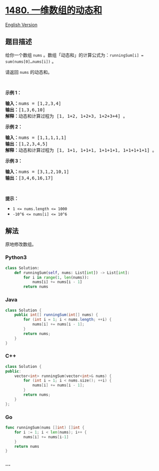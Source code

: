 # [1480. 一维数组的动态和](https://leetcode-cn.com/problems/running-sum-of-1d-array)

[English Version](https://github.com/yanglr/leetcode-ac/blob/master/assets/1400-1499/1480.Running%20Sum%20of%201d%20Array/README_EN.md)

## 题目描述

<!-- 这里写题目描述 -->

<p>给你一个数组 <code>nums</code> 。数组「动态和」的计算公式为：<code>runningSum[i] = sum(nums[0]&hellip;nums[i])</code> 。</p>

<p>请返回 <code>nums</code> 的动态和。</p>

<p>&nbsp;</p>

<p><strong>示例 1：</strong></p>

<pre><strong>输入：</strong>nums = [1,2,3,4]
<strong>输出：</strong>[1,3,6,10]
<strong>解释：</strong>动态和计算过程为 [1, 1+2, 1+2+3, 1+2+3+4] 。</pre>

<p><strong>示例 2：</strong></p>

<pre><strong>输入：</strong>nums = [1,1,1,1,1]
<strong>输出：</strong>[1,2,3,4,5]
<strong>解释：</strong>动态和计算过程为 [1, 1+1, 1+1+1, 1+1+1+1, 1+1+1+1+1] 。</pre>

<p><strong>示例 3：</strong></p>

<pre><strong>输入：</strong>nums = [3,1,2,10,1]
<strong>输出：</strong>[3,4,6,16,17]
</pre>

<p>&nbsp;</p>

<p><strong>提示：</strong></p>

<ul>
	<li><code>1 &lt;= nums.length &lt;= 1000</code></li>
	<li><code>-10^6&nbsp;&lt;= nums[i] &lt;=&nbsp;10^6</code></li>
</ul>


## 解法

<!-- 这里可写通用的实现逻辑 -->

原地修改数组。

<!-- tabs:start -->

### **Python3**

<!-- 这里可写当前语言的特殊实现逻辑 -->

```python
class Solution:
    def runningSum(self, nums: List[int]) -> List[int]:
        for i in range(1, len(nums)):
            nums[i] += nums[i - 1]
        return nums
```

### **Java**

<!-- 这里可写当前语言的特殊实现逻辑 -->

```java
class Solution {
    public int[] runningSum(int[] nums) {
        for (int i = 1; i < nums.length; ++i) {
            nums[i] += nums[i - 1];
        }
        return nums;
    }
}
```

### **C++**

```cpp
class Solution {
public:
    vector<int> runningSum(vector<int>& nums) {
        for (int i = 1; i < nums.size(); ++i) {
            nums[i] += nums[i - 1];
        }
        return nums;
    }
};
```

### **Go**

```go
func runningSum(nums []int) []int {
	for i := 1; i < len(nums); i++ {
		nums[i] += nums[i-1]
	}
	return nums
}
```

### **...**

```

```

<!-- tabs:end -->
